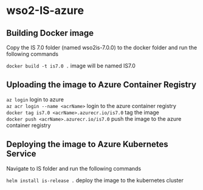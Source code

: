 # wso2-IS-azure

## Building Docker image

Copy the IS 7.0 folder (named wso2is-7.0.0) to the docker folder and run the following commands

`docker build -t is7.0 .` image will be named IS7.0

## Uploading the image to Azure Container Registry

`az login` login to azure <br>
`az acr login --name <acrName>` login to the azure container registry <br>
`docker tag is7.0 <acrName>.azurecr.io/is7.0` tag the image <br>
`docker push <acrName>.azurecr.io/is7.0` push the image to the azure container registry <br>

## Deploying the image to Azure Kubernetes Service

Navigate to IS folder and run the following commands

`helm install is-release .` deploy the image to the kubernetes cluster
